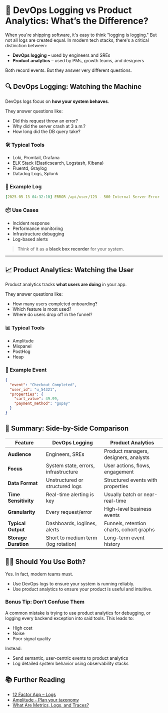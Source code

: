 # 🧱 DevOps Logging vs Product Analytics: What’s the Difference?

When you're shipping software, it's easy to think "logging is logging." But not all logs are created equal. In modern tech stacks, there's a critical distinction between:

- **DevOps logging** – used by engineers and SREs
- **Product analytics** – used by PMs, growth teams, and designers

Both record events. But they answer very different questions.

## 🔍 DevOps Logging: Watching the Machine

DevOps logs focus on **how your system behaves**.

They answer questions like:

- Did this request throw an error?
- Why did the server crash at 3 a.m.?
- How long did the DB query take?

### 🛠 Typical Tools

- Loki, Promtail, Grafana
- ELK Stack (Elasticsearch, Logstash, Kibana)
- Fluentd, Graylog
- Datadog Logs, Splunk

### 📄 Example Log

```yaml
[2025-05-13 04:32:10] ERROR /api/user/123 - 500 Internal Server Error
```


### 📦 Use Cases

- Incident response
- Performance monitoring
- Infrastructure debugging
- Log-based alerts

> Think of it as a **black box recorder** for your system.

---

## 📈 Product Analytics: Watching the User

Product analytics tracks **what users are doing** in your app.

They answer questions like:

- How many users completed onboarding?
- Which feature is most used?
- Where do users drop off in the funnel?

### 📊 Typical Tools

- Amplitude
- Mixpanel
- PostHog
- Heap

### 📄 Example Event

```json
{
  "event": "Checkout Completed",
  "user_id": "u_54321",
  "properties": {
    "cart_value": 49.99,
    "payment_method": "gopay"
  }
}
```

## 🧠 Summary: Side-by-Side Comparison

| Feature               | DevOps Logging                          | Product Analytics                         |
|-----------------------|------------------------------------------|--------------------------------------------|
| **Audience**          | Engineers, SREs                         | Product managers, designers, analysts      |
| **Focus**             | System state, errors, infrastructure    | User actions, flows, engagement            |
| **Data Format**       | Unstructured or structured logs         | Structured events with properties          |
| **Time Sensitivity**  | Real-time alerting is key               | Usually batch or near-real-time            |
| **Granularity**       | Every request/error                     | High-level business events                 |
| **Typical Output**    | Dashboards, loglines, alerts            | Funnels, retention charts, cohort graphs   |
| **Storage Duration**  | Short to medium term (log rotation)     | Long-term event history                    |


## 🤷‍♀️ Should You Use Both?
Yes. In fact, modern teams must.

- Use DevOps logs to ensure your system is running reliably.
- Use product analytics to ensure your product is useful and intuitive.

### Bonus Tip: Don’t Confuse Them
A common mistake is trying to use product analytics for debugging, or logging every backend exception into said tools. This leads to:
- High cost
- Noise
- Poor signal quality

Instead:
- Send semantic, user-centric events to product analytics
- Log detailed system behavior using observability stacks

## 📚 Further Reading
- [12 Factor App – Logs](https://12factor.net/logs)
- [Amplitude - Plan your taxonomy](https://amplitude.com/docs/data/data-planning-playbook)
- [What Are Metrics, Logs, and Traces?](https://docs.honeycomb.io/get-started/basics/observability/concepts/events-metrics-logs/)